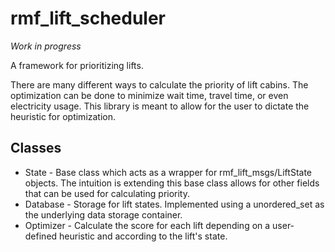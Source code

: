 # rmf_lift_scheduler

_Work in progress_

A framework for prioritizing lifts.

There are many different ways to calculate the priority of lift cabins. The optimization can be done to minimize wait time, travel time, or even electricity usage. This library is meant to allow for the user to dictate the heuristic for optimization.

## Classes

* State - Base class which acts as a wrapper for rmf_lift_msgs/LiftState objects. The intuition is extending this base class allows for other fields that can be used for calculating priority.
* Database - Storage for lift states. Implemented using a unordered_set as the underlying data storage container.
* Optimizer - Calculate the score for each lift depending on a user-defined heuristic and according to the lift's state.